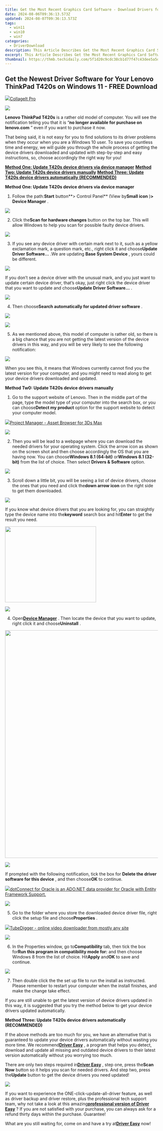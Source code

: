 ```yaml
---
title: Get the Most Recent Graphics Card Software - Download Drivers for Your GTX 1650 SUPER on Windows Platforms
date: 2024-08-06T09:36:13.573Z
updated: 2024-08-07T09:36:13.573Z
tags:
  - win11
  - win10
  - win7
categories:
  - DriverDownload
description: This Article Describes Get the Most Recent Graphics Card Software - Download Drivers for Your GTX 1650 SUPER on Windows Platforms
excerpt: This Article Describes Get the Most Recent Graphics Card Software - Download Drivers for Your GTX 1650 SUPER on Windows Platforms
thumbnail: https://thmb.techidaily.com/5f1d20c9cdc38cb1d77f47c43dee5a5d477e2ff178ada3de9653ceb21ae65a7a.jpg
---
```


## Get the Newest Driver Software for Your Lenovo ThinkPad T420s on Windows 11 - FREE Download

<!-- affiliate ads begin -->
<a href="https://secure.2checkout.com/order/checkout.php?PRODS=4530091&QTY=1&AFFILIATE=108875&CART=1"><img src="https://www.pearlmountainsoft.com/n_img/product/cit_win/banScrn.jpg" border="0">CollageIt Pro</a>
<!-- affiliate ads end -->
![](https://images.drivereasy.com/wp-content/uploads/2016/12/lenovo-thinkpad-t420s.jpg)

 **Lenovo ThinkPad T420s** is a rather old model of computer. You will see the notification telling you that it is “**no longer available for purchase on lenovo.com** ” even if you want to purchase it now.  
  
 That being said, it is not easy for you to find solutions to its driver problems when they occur when you are a Windows 10 user. To save you countless time and energy, we will guide you through the whole process of getting the device drivers downloaded and updated with step-by-step and easy instructions, so, choose accordingly the right way for you!
  
[**Method One: Update T420s device drivers via device manager**](https://tools.techidaily.com/drivereasy/download/)
[**Method Two: Update T420s device drivers manually**](https://tools.techidaily.com/drivereasy/download/)
[**Method Three: Update T420s device drivers automatically (RECOMMENDED)**](https://www.drivereasy.com/knowledge/thinkpad-t420s-drivers-download-update-for-windows-10/#3)

 **Method One: Update T420s device drivers via device manager**
  
 1) Follow the path:**Start** button**\> Control Panel** (View by**Small icon** )**\> Device Manager** .
  
![](https://images.drivereasy.com/wp-content/uploads/2016/12/start-button-control-panel-view-by-small-icon-device-manager-600x433.jpg)

 2) Click the**Scan for hardware changes** button on the top bar. This will allow Windows to help you scan for possible faulty device drivers.

<!-- affiliate ads begin -->

<!-- affiliate ads end -->
 ![](https://images.drivereasy.com/wp-content/uploads/2016/11/img_583d25f77a789.jpg)

 3) If you see any device driver with certain mark next to it, such as a yellow exclamation mark, a question mark, etc., right click it and choose**Update Driver Software…** .We are updating **Base System Device** , yours could be different.
  
![](https://images.drivereasy.com/wp-content/uploads/2016/11/img_583d26d86670e.jpg)
  
 If you don’t see a device driver with the unusual mark, and you just want to update certain device driver, that’s okay, just right click the device driver that you want to update and choose**Update Driver Software…** .
  
![](https://images.drivereasy.com/wp-content/uploads/2016/11/img_583e933a476f5.jpg)

 4) Then choose**Search automatically for updated driver software** .
  
<!-- affiliate ads begin -->
<a href="https://secure.2checkout.com/order/checkout.php?PRODS=4620778&QTY=1&AFFILIATE=108875&CART=1"><img src="https://secure.avangate.com/images/merchant/07dd4d5a72f5740ef0f035f201951476/300__250banner.jpg" border="0"></a>
<!-- affiliate ads end -->
![](https://images.drivereasy.com/wp-content/uploads/2016/11/img_583d275459f1b-600x437.jpg)

 5) As we mentioned above, this model of computer is rather old, so there is a big chance that you are not getting the latest version of the device drivers in this way, and you will be very likely to see the following notification:
  
![](https://images.drivereasy.com/wp-content/uploads/2016/11/img_583d2800916a1.png)
  
 When you see this, it means that Windows currently cannot find you the latest version for your computer, and you might need to read along to get your device drivers downloaded and updated.
  
 **Method Tw0: Update T420s device drivers manually**
  
 1) Go to the support website of Lenovo. Then in the middle part of the page, type the model type of your computer into the search box, or you can choose**Detect my product** option for the support website to detect your computer model.
  
<!-- affiliate ads begin -->
<a href="https://secure.2checkout.com/order/checkout.php?PRODS=4709458&QTY=1&AFFILIATE=108875&CART=1"><img src="https://3d-kstudio.com/wp-content/uploads/2019/10/Project-Manager-version-3-1600x900-768x419.jpg" border="0">Project Manager - Asset Browser for 3Ds Max</a>
<!-- affiliate ads end -->
![](https://images.drivereasy.com/wp-content/uploads/2016/12/img_58451b8ec244b-600x181.png)
  
 2) Then you will be lead to a webpage where you can download the needed drivers for your operating system. Click the arrow icon as shown on the screen shot and then choose accordingly the OS that you are having now. You can choose**Windows 8.1 (64-bit)** or**Windows 8.1 (32-bit)** from the list of choice. Then select **Drivers & Software** option.
  
![](https://images.drivereasy.com/wp-content/uploads/2016/12/img_58452eb9a31d0.jpg)

 3) Scroll down a little bit, you will be seeing a list of device drivers, choose the ones that you need and click the**down arrow icon** on the right side to get them downloaded.
  
![](https://images.drivereasy.com/wp-content/uploads/2016/12/img_58452f19c617b-1024x227.jpg)

 If you know what device drivers that you are looking for, you can straightly type the device name into the**keyword** search box and hit**Enter** to get the result you need.
  
<!-- affiliate ads begin -->
<a href="https://imp.i357552.net/c/5597632/863039/11832" target="_top" id="863039"><img src="//a.impactradius-go.com/display-ad/11832-863039" border="0" alt="" width="300" height="250"/></a>
<!-- affiliate ads end -->
![](https://images.drivereasy.com/wp-content/uploads/2016/12/img_58452fa664cc3-1024x193.png)

 4) Open[**Device Manager**](https://tools.techidaily.com/drivereasy/download/) . Then locate the device that you want to update, right click it and choose**Uninstall** .
  
<!-- affiliate ads begin -->
<a href="https://zebaoaffiliateprogram.pxf.io/c/5597632/1853659/21526" target="_top" id="1853659"><img src="//a.impactradius-go.com/display-ad/21526-1853659" border="0" alt="" width="1920" height="750"/></a><img height="0" width="0" src="https://imp.pxf.io/i/5597632/1853659/21526" style="position:absolute;visibility:hidden;" border="0" />
<!-- affiliate ads end -->
![](https://images.drivereasy.com/wp-content/uploads/2016/12/img_58453032d36ec.jpg)

 If prompted with the following notification, tick the box for **Delete the driver software for this device** , and then choose**OK** to continue.
  
<!-- affiliate ads begin -->
<a href="https://checkout.devart.com/order/checkout.php?PRODS=5023555&QTY=1&AFFILIATE=108875&CART=1"><img src="https://secure.avangate.com/images/merchant/45b430710ad04765a6afd58d9d9fafca/products/dotConnect_O.png" border="0">dotConnect for Oracle is an ADO.NET data provider for Oracle with Entity Framework Support.</a>
<!-- affiliate ads end -->
![](https://images.drivereasy.com/wp-content/uploads/2016/12/img_584531253c0bf.png)

 5) Go to the folder where you store the downloaded device driver file, right click the setup file and choose**Properties** .
  
<!-- affiliate ads begin -->
<a href="https://secure.2checkout.com/order/checkout.php?PRODS=4572700&QTY=1&AFFILIATE=108875&CART=1"><img src="	https://www.tubedigger.com/wp-content/uploads/2020/08/tubedigger-software-new.png" border="0">TubeDigger - online video downloader from mostly any site</a>
<!-- affiliate ads end -->
![](https://images.drivereasy.com/wp-content/uploads/2016/12/img_584531b30c61b.png)
  
 6) In the Properties window, go to**Compatibility** tab, then tick the box for**Run this program in compatibility mode for:** and then choose Windows 8 from the list of choice. Hit**Apply** and**OK** to save and continue.
  
![](https://images.drivereasy.com/wp-content/uploads/2016/12/img_58453296945bb.jpg)

 7) Then double click the the set up file to run the install as instructed. Please remember to restart your computer when the install finishes, and make the change take effect.
  
 If you are still unable to get the latest version of device drivers updated in this way, it is suggested that you try the method below to get your device drivers updated automatically.
  
 **Method Three: Update T420s device drivers automatically (RECOMMENDED)**
  
 If the above methods are too much for you, we have an alternative that is guaranteed to update your device drivers automatically without wasting you more time. We recommend[**Driver Easy**](https://tools.techidaily.com/drivereasy/download/) , a program that helps you detect, download and update all missing and outdated device drivers to their latest version automatically without you worrying too much.
  
 There are only two steps required in[**Driver Easy**](https://tools.techidaily.com/drivereasy/download/) , step one, press the**Scan Now** button so it helps you scan for needed drivers. And step two, press the**Update** button to get the device drivers you need updated!
  
![](https://images.drivereasy.com/wp-content/uploads/2017/04/img_58e89bb942da7.jpg)

 If you want to experience the ONE-click-update-all-driver feature, as well as driver backup and driver restore, plus the professional tech support team, why not take a look at this amazing[**professional version of Driver Easy**](https://tools.techidaily.com/drivereasy/download/) ? If you are not satisfied with your purchase, you can always ask for a refund thirty days within the purchase. Guarantee!
  
 What are you still waiting for, come on and have a try at[**Driver Easy**](https://tools.techidaily.com/drivereasy/download/) now!

<ins class="adsbygoogle"
     style="display:block"
     data-ad-format="autorelaxed"
     data-ad-client="ca-pub-7571918770474297"
     data-ad-slot="1223367746"></ins>



<ins class="adsbygoogle"
     style="display:block"
     data-ad-client="ca-pub-7571918770474297"
     data-ad-slot="8358498916"
     data-ad-format="auto"
     data-full-width-responsive="true"></ins>
